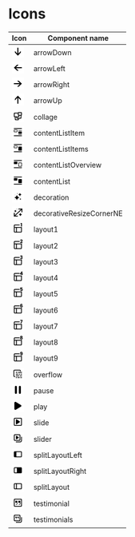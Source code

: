 # Icons

| Icon   | Component name   |
| ------ | ---------------- |
| <img src="./src/svg/arrow-down.svg" width="24" height="24"> | arrowDown |
| <img src="./src/svg/arrow-left.svg" width="24" height="24"> | arrowLeft |
| <img src="./src/svg/arrow-right.svg" width="24" height="24"> | arrowRight |
| <img src="./src/svg/arrow-up.svg" width="24" height="24"> | arrowUp |
| <img src="./src/svg/collage.svg" width="24" height="24"> | collage |
| <img src="./src/svg/content-list-item.svg" width="24" height="24"> | contentListItem |
| <img src="./src/svg/content-list-items.svg" width="24" height="24"> | contentListItems |
| <img src="./src/svg/content-list-overview.svg" width="24" height="24"> | contentListOverview |
| <img src="./src/svg/content-list.svg" width="24" height="24"> | contentList |
| <img src="./src/svg/decoration.svg" width="24" height="24"> | decoration |
| <img src="./src/svg/decorative-resize-corner-n-e.svg" width="24" height="24"> | decorativeResizeCornerNE |
| <img src="./src/svg/layout-1.svg" width="24" height="24"> | layout1 |
| <img src="./src/svg/layout-2.svg" width="24" height="24"> | layout2 |
| <img src="./src/svg/layout-3.svg" width="24" height="24"> | layout3 |
| <img src="./src/svg/layout-4.svg" width="24" height="24"> | layout4 |
| <img src="./src/svg/layout-5.svg" width="24" height="24"> | layout5 |
| <img src="./src/svg/layout-6.svg" width="24" height="24"> | layout6 |
| <img src="./src/svg/layout-7.svg" width="24" height="24"> | layout7 |
| <img src="./src/svg/layout-8.svg" width="24" height="24"> | layout8 |
| <img src="./src/svg/layout-9.svg" width="24" height="24"> | layout9 |
| <img src="./src/svg/overflow.svg" width="24" height="24"> | overflow |
| <img src="./src/svg/pause.svg" width="24" height="24"> | pause |
| <img src="./src/svg/play.svg" width="24" height="24"> | play |
| <img src="./src/svg/slide.svg" width="24" height="24"> | slide |
| <img src="./src/svg/slider.svg" width="24" height="24"> | slider |
| <img src="./src/svg/split-layout-left.svg" width="24" height="24"> | splitLayoutLeft |
| <img src="./src/svg/split-layout-right.svg" width="24" height="24"> | splitLayoutRight |
| <img src="./src/svg/split-layout.svg" width="24" height="24"> | splitLayout |
| <img src="./src/svg/testimonial.svg" width="24" height="24"> | testimonial |
| <img src="./src/svg/testimonials.svg" width="24" height="24"> | testimonials |
